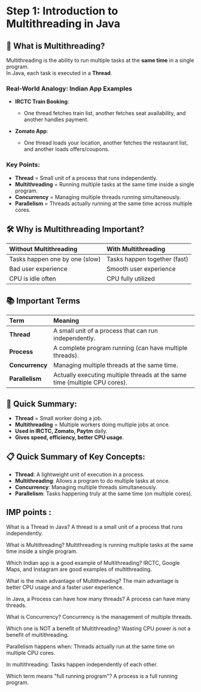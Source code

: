  # Step 1: Introduction to Multithreading in Java

## 🧠 What is Multithreading?

Multithreading is the ability to run multiple tasks at the **same time** in a single program.  
In Java, each task is executed in a **Thread**.

### Real-World Analogy: Indian App Examples

- **IRCTC Train Booking**:  
  - One thread fetches train list, another fetches seat availability, and another handles payment.
  
- **Zomato App**:  
  - One thread loads your location, another fetches the restaurant list, and another loads offers/coupons.

### Key Points:
- **Thread** = Small unit of a process that runs independently.
- **Multithreading** = Running multiple tasks at the same time inside a single program.
- **Concurrency** = Managing multiple threads running simultaneously.
- **Parallelism** = Threads actually running at the same time across multiple cores.

## 🛠️ Why is Multithreading Important?

| Without Multithreading | With Multithreading |
|:--|:--|
| Tasks happen one by one (slow) | Tasks happen together (fast) |
| Bad user experience | Smooth user experience |
| CPU is idle often | CPU fully utilized |

## 📚 Important Terms

| Term | Meaning |
|:--|:--|
| **Thread** | A small unit of a process that can run independently. |
| **Process** | A complete program running (can have multiple threads). |
| **Concurrency** | Managing multiple threads at the same time. |
| **Parallelism** | Actually executing multiple threads at the same time (multiple CPU cores).

## 🎯 Quick Summary:
- **Thread** = Small worker doing a job.
- **Multithreading** = Multiple workers doing multiple jobs at once.
- **Used in IRCTC, Zomato, Paytm** daily.
- **Gives speed, efficiency, better CPU usage**.

## 📋 Quick Summary of Key Concepts:
- **Thread**: A lightweight unit of execution in a process.
- **Multithreading**: Allows a program to do multiple tasks at once.
- **Concurrency**: Managing multiple threads simultaneously.
- **Parallelism**: Tasks happening truly at the same time (on multiple cores).

## IMP points : 

What is a Thread in Java?
A thread is a small unit of a process that runs independently.

What is Multithreading?
Multithreading is running multiple tasks at the same time inside a single program.

Which Indian app is a good example of Multithreading?
IRCTC, Google Maps, and Instagram are good examples of multithreading.

What is the main advantage of Multithreading?
The main advantage is better CPU usage and a faster user experience.

In Java, a Process can have how many threads?
A process can have many threads.

What is Concurrency?
Concurrency is the management of multiple threads.

Which one is NOT a benefit of Multithreading?
Wasting CPU power is not a benefit of multithreading.

Parallelism happens when:
Threads actually run at the same time on multiple CPU cores.

In multithreading:
Tasks happen independently of each other.

Which term means "full running program"?
A process is a full running program.
